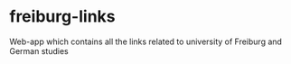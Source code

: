 # freiburg-links
Web-app which contains all the links related to university of Freiburg and German studies
